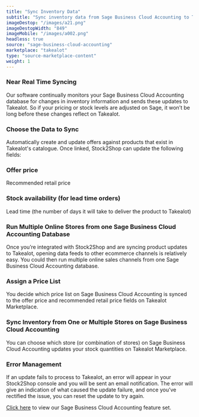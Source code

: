 ```yaml
---
title: "Sync Inventory Data"
subtitle: "Sync inventory data from Sage Business Cloud Accounting to Takealot Marketplace."
imageDestop: "/images/a21.png"
imageDestopWidth: "849"
imageMobile: "/images/a002.png"
headless: true
source: "sage-business-cloud-accounting"
marketplace: "takealot"
type: "source-marketplace-content"
weight: 1
---
```


### Near Real Time Syncing
Our software continually monitors your Sage Business Cloud Accounting database for changes in inventory information and sends these updates to Takealot. So if your pricing or stock levels are adjusted on Sage, it won’t be long before these changes reflect on Takealot.

### Choose the Data to Sync
Automatically create and update offers against products that exist in Takealot's catalogue. Once linked, Stock2Shop can update the following fields:

### Offer price
Recommended retail price

### Stock availability (for lead time orders)
Lead time (the number of days it will take to deliver the product to Takealot)

### Run Multiple Online Stores from one Sage Business Cloud Accounting Database
Once you’re integrated with Stock2Shop and are syncing product updates to Takealot, opening data feeds to other ecommerce channels is relatively easy. You could then run multiple online sales channels from one Sage Business Cloud Accounting database.

### Assign a Price List
You decide which price list on Sage Business Cloud Accounting is synced to the offer price and recommended retail price fields on Takealot Marketplace.

### Sync Inventory from One or Multiple Stores on Sage Business Cloud Accounting
You can choose which store (or combination of stores) on Sage Business Cloud Accounting updates your stock quantities on Takealot Marketplace.

### Error Management
If an update fails to process to Takealot, an error will appear in your Stock2Shop console and you will be sent an email notification. The error will give an indication of what caused the update failure, and once you’ve rectified the issue, you can reset the update to try again.

[Click here](/help/features/sage-business-cloud-accounting/ "Sage Business Cloud Accounting Features") to view our Sage Business Cloud Accounting feature set.